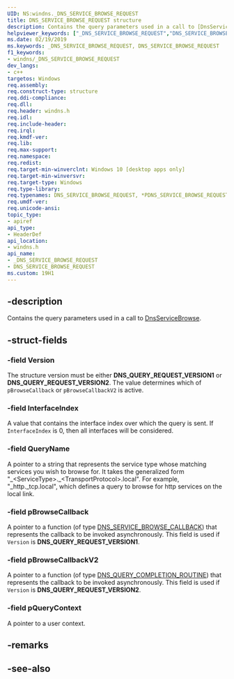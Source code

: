 ```yaml
---
UID: NS:windns._DNS_SERVICE_BROWSE_REQUEST
title: DNS_SERVICE_BROWSE_REQUEST structure
description: Contains the query parameters used in a call to [DnsServiceBrowse](nf-windns-dnsservicebrowse.md).
helpviewer_keywords: ["_DNS_SERVICE_BROWSE_REQUEST","DNS_SERVICE_BROWSE_REQUEST"]
ms.date: 02/19/2019
ms.keywords: _DNS_SERVICE_BROWSE_REQUEST, DNS_SERVICE_BROWSE_REQUEST
f1_keywords:
- windns/_DNS_SERVICE_BROWSE_REQUEST
dev_langs:
- c++
targetos: Windows
req.assembly: 
req.construct-type: structure
req.ddi-compliance: 
req.dll: 
req.header: windns.h
req.idl: 
req.include-header: 
req.irql: 
req.kmdf-ver: 
req.lib: 
req.max-support: 
req.namespace: 
req.redist: 
req.target-min-winverclnt: Windows 10 [desktop apps only]
req.target-min-winversvr: 
req.target-type: Windows
req.type-library: 
req.typenames: DNS_SERVICE_BROWSE_REQUEST, *PDNS_SERVICE_BROWSE_REQUEST
req.umdf-ver: 
req.unicode-ansi: 
topic_type:
- apiref
api_type:
- HeaderDef
api_location:
- windns.h
api_name:
- _DNS_SERVICE_BROWSE_REQUEST
- DNS_SERVICE_BROWSE_REQUEST
ms.custom: 19H1
---
```


## -description
Contains the query parameters used in a call to [DnsServiceBrowse](nf-windns-dnsservicebrowse.md).

## -struct-fields

### -field Version
The structure version must be either **DNS_QUERY_REQUEST_VERSION1** or **DNS_QUERY_REQUEST_VERSION2**. The value determines which of `pBrowseCallback` or `pBrowseCallbackV2` is active.

### -field InterfaceIndex
A value that contains the interface index over which the query is sent. If `InterfaceIndex` is 0, then all interfaces will be considered.

### -field QueryName
A pointer to a string that represents the service type whose matching services you wish to browse for. It takes the generalized form "\_\<ServiceType\>.\_\<TransportProtocol\>.local". For example, "_http._tcp.local", which defines a query to browse for http services on the local link.

### -field pBrowseCallback
A pointer to a function (of type [DNS_SERVICE_BROWSE_CALLBACK](nc-windns-dns_service_browse_callback.md)) that represents the callback to be invoked asynchronously. This field is used if `Version` is **DNS_QUERY_REQUEST_VERSION1**.

### -field pBrowseCallbackV2
A pointer to a function (of type [DNS_QUERY_COMPLETION_ROUTINE](nc-windns-dns_query_completion_routine.md)) that represents the callback to be invoked asynchronously. This field is used if `Version` is **DNS_QUERY_REQUEST_VERSION2**.

### -field pQueryContext
A pointer to a user context.

## -remarks

## -see-also
